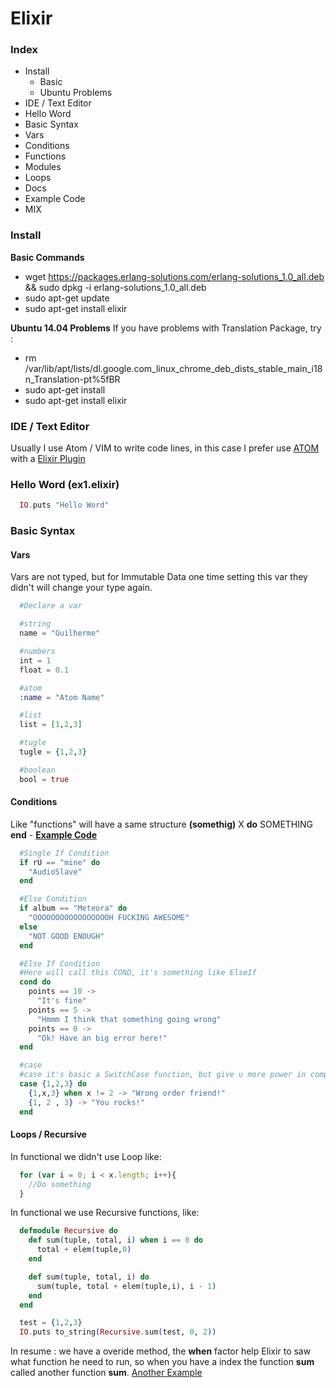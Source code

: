 # Elixir

### Index

 - Install
    - Basic
    - Ubuntu Problems
 - IDE / Text Editor
 - Hello Word
 - Basic Syntax
  - Vars
  - Conditions
  - Functions
  - Modules
  - Loops
  - Docs
  - Example Code
 - MIX


### Install
**Basic Commands**
 - wget https://packages.erlang-solutions.com/erlang-solutions_1.0_all.deb && sudo dpkg -i erlang-solutions_1.0_all.deb
 - sudo apt-get update
 - sudo apt-get install elixir

**Ubuntu 14.04 Problems**
If you have problems with Translation Package, try :
- rm /var/lib/apt/lists/dl.google.com_linux_chrome_deb_dists_stable_main_i18n_Translation-pt%5fBR
- sudo apt-get install
- sudo apt-get install elixir

### IDE / Text Editor
Usually I use Atom / VIM to write code lines, in this case I prefer use [ATOM](https://atom.io) with a [Elixir Plugin](https://atom.io/packages/language-elixir)

### Hello Word (ex1.elixir)
```elixir
  IO.puts "Hello Word"
```

### Basic Syntax

#### Vars
Vars are not typed, but for Immutable Data one time setting this var they didn't will change your type again.
```elixir
  #Declare a var

  #string
  name = "Guilherme"

  #numbers
  int = 1
  float = 0.1

  #atom
  :name = "Atom Name"

  #list
  list = [1,2,3]

  #tugle
  tugle = {1,2,3}

  #boolean
  bool = true
```

#### Conditions
Like "functions" will have a same structure **(somethig)** X **do** SOMETHING **end** - **[Example Code](https://github.com/guidiego/elixir-study-repository/blob/master/example-source/ex5.ex)**

```elixir
  #Single If Condition
  if rU == "mine" do
    "AudioSlave"
  end

  #Else Condition
  if album == "Meteora" do
    "OOOOOOOOOOOOOOOOOH FUCKING AWESOME"
  else
    "NOT GOOD ENOUGH"
  end

  #Else If Condition
  #Here will call this COND, it's something like ElseIf
  cond do
    points == 10 ->
      "It's fine"
    points == 5 ->
      "Hmmm I think that something going wrong"
    points == 0 ->
      "Ok! Have an big error here!"
  end

  #case
  #case it's basic a SwitchCase function, but give u more power in comparations
  case {1,2,3} do
    {1,x,3} when x != 2 -> "Wrong order friend!"
    {1, 2 , 3} -> "You rocks!"
  end
```

#### Loops / Recursive
In functional we didn't use Loop like:
```javascript
  for (var i = 0; i < x.length; i++){
    //Do something
  }
```

In functional we use Recursive functions, like:
```elixir
  defmodule Recursive do
    def sum(tuple, total, i) when i == 0 do
      total + elem(tuple,0)
    end

    def sum(tuple, total, i) do
      sum(tuple, total + elem(tuple,i), i - 1)
    end
  end

  test = {1,2,3}
  IO.puts to_string(Recursive.sum(test, 0, 2))  
```

In resume : we have a overide method, the **when** factor help Elixir to saw what function he need to run, so when you have a index the function **sum** called another function **sum**. [Another Example](https://github.com/guidiego/elixir-study-repository/blob/master/example-source/ex7.ex)
